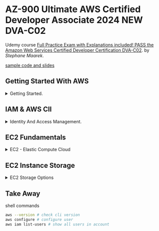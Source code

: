 <!--
// cSpell:ignore Udemy boto xlarge
-->

<link rel="stylesheet" type="text/css" href="../markdown-style.css"> 

# AZ-900 Ultimate AWS Certified Developer Associate 2024 NEW DVA-C02

Udemy course [Full Practice Exam with Explanations included! PASS the Amazon Web Services Certified Developer Certification DVA-C02](https://www.udemy.com/course//aws-certified-developer-associate-dva-c01/). by _Stephane Maarek_.


[sample code and slides](https://courses.datacumulus.com/downloads/certified-developer-k92/)

## Getting Started With AWS
<details>
<summary>
Getting Started.
</summary>

Started as an internal service in 2002, then went public over the tears, offering more services and at more locations. used by many leading companies. allows to build sophisticated and scalable applications, it can be used in many ways, some are general for data centers, and some are unique to the cloud.

### Regions and Availability Zones

[The aws infrastructure](https://infrastructure.aws/)

- AWS Regions
- AWS Avalability Zones
- AWS Data Centers
- AWS Edge Locations/ Points of Presence

regions have a name, it's a cluster of data centers in a geographical region. most aws services are region-scoped. we choose a region based on several factors:

- Compliance with data governance and legal requirements
- Proximity to customer for reduced latency
- Available services - not all new features are suppoerte in all regions
- Pricing varies region to region

Regions are divide into Availability zones, usuall 3 zones in a reason. each AZ is one or more data-centers, AZ are separated from one another, so they shouldn't go down if there is power outage. they are linked between them with high speed connection.

Edge locations are points of presence that help with getting lower latency and content caching.

### Tour of the Console and Services

global scoped services:
- IAM
- Route53 (DNS)
- CloudFront (content Delivery network)
- WAF (web application firewall)

Most AWS services are region-scoped.

In the web console, we can choose the region. we usually work with a region that is close to us. but we can choose any region we want. if we choose a global service, then our selected region shows "global".\
In the main page we see the recently used services, and some other stuff. we can navigate services by category or by lexical order, or search them directly in the search bar.

AWS is constantly changing the layout, so some services look different than what is shown in the course.

### Budget Setup

Setting an alarm to avoid spending, we go to the billing and cost management service (as a root user) and allow our administration users to see their billing pages.

in our other accounts, we can now see charges by services and regions. this shows us what we are paying for. it's good to look at this every month to see that we don't forget anything. we can also look at the "free-tier" dashboard and check if we are going overboard and using more than what the free-tier limit is.

we can also set up an alarm that uses the pre-built "Zero-Spent budget", which will alarm us if we spend even a single cent.  we can also set a monthly budget alarm and be alerted when get close to the threshold.

</details>

## IAM & AWS ClI
<details>
<summary>
Identity And Access Management.
</summary>

This a global service.

when we create a AWS account, we create a root account, we should never share this account, and limit how much we use it. this is the strongest, unlimited user. we should create an administrator user for our management tasks, and create users for our people who might need to use our AWS account.

### Users and Groups

users are people within the organization, which could be grouped. groups only contain users, they can't be nested inside each other. user don't have to belong to a group, and they can belong to multiple groups.

we create users and groups to handle permissions. permissions are stored in IAM policies, json documents that specify what the user can and can't do, and on which services. we don't give more permission than needed, we follow the "least privilege principle".

to create a user, we go to the <cloud>IAM</cloud> dashboard and click <kbd>Create user</kbd>. we will start by creating an admin user to use instead of the root user. we choose the user name and select that it can use the web console. for now we create the IAM user in the old way, but we can also create a user in the identity center. we write our password, create a group "admins" with the administrator policy. we can add tags if we wish (most resources can be tagged).

users can have policies attached directly or through groups.

an account can have an alias, which makes signing into the console easier, this account alias must be globally unique (across all aws account in the world).

### Policies

as stated before, IAM policies manage permission to aws resources.

if we attach a policy to a group, then all member of the group get those permissions. a user can get policies from multiple groups.

the structure is a json file with statements, each statements has
- "Sid" - optional identifier
- "Effect" - "allow" or "deny"
- "Principal" - account/user/role/service to which this policy applies to
- "Action" - what can be done
- "Resources" - on which resources the actions are applied
- "condition" - when this policy is in effect. also optional

we can play with users and remove the admin user from the administrator group, and then that user won't even be able to see it's own permission. we can assign a different policy such as IAMReadOnlyAccess and control what that user can do.

### Multifactor Authentication



in IAM, we can create a password policy, and enforce certain standards on the passwords. we can also require users to change the password after some time(password expiration), and prevent password re-use.

but another mechanism is the MFA (Multi Factor Authentication), this combines the password with another layers, such as a device (phone application).

- virtual MFA device (authenticator application)
- Universal 2nd Factor security key (U2F) - physical device
- Hardware key MFA device - can be provided by a third part

in a demo, we define the password policy, either use the default or customize them.

for the root account, we can set the MFA, we follow the wizard and connect the device we want. now when we want to log-in into the root user, we have to provide the authentication from the device.

### Accessing AWS - Access Keys, CLI, SDK
we can access AWS in different ways:

- AWS management Console (website) - password and MFA
- AWS Command Line Interace - protected by access keys
- AWS Software Developer Kit - for code, uses access keys

Access Keys are secret, just like passwords, and they need to be protected, never share them.

The CLI is the command line interface, for use in text based terminals. the cli commands usuall y look like `aws <service> <command>`. the SDK is langauge specific API (library) that we use in our applications to communicate with AWS services. for this course, we will occasionally use the python sdk, called "boto".

we can install the AWS CLI on our windows machine, we follow the wizard and use the MSI installer. we upgrade the version by downloading the most recent installer. for Mac, we download the ".pkg" installer, for Linux we download the file using `curl`, unzip it and run the install script.

if we want to connect to our cloud, we need access keys, we get the by creating access keys from our users. (there are better ways, but this is also important).

with these keys, we can configure our CLI profile, and start playing with it. the access keys use the same permissions as the console user.

There is an easy alternative for using access keys, we can use CloudShell instead. this is a built-in terminal that has aws installed by default, and uses the same permissions as the user that's logged in. the environment is persistent so we can keep some scripts there if we wish, and download/upload files to it.

### Roles

Roles are like users, they also have permissions and policies, but we give them to aws services (resources), such EC2 machines. we give them roles to control what they can do.

when we create roles, we usually use the **AWS service role**, and then we choose the service we want to attach the role on (which controls the "principal" section), and then we select what the role can do. we eventually can assign the role to instaces (such as EC2 machine), which will be done later.

### Security Tools

IAM credentials report - account-level report, last access, password rotation, etc...

Access Advisor - user level, see what the user can do and what permission they have and don't use.

We can do both in the IAM console.

best practices:

> - Don’t use the root account except for AWS account setup
> - One physical user = One AWS user
> - Assign users to groups and assign permissions to groups
> - Create a strong password policy
> - Use and enforce the use of Multi Factor Authentication (MFA)
> - Create and use Roles for giving permissions to AWS services
> - Use Access Keys for Programmatic Access (CLI / SDK)
> - Audit permissions of your account using IAM Credentials Report & IAM Access Advisor
> - Never share IAM users & Access Keys

Shared Responsibility model - separate what the vendor is responsible to and what the user (you) is responsible to in terms of security. this changes for each service, so for IAM service, there are things that the user must do to secure the account.

> AWS: 
>
> - Infrastructure (global network security)
> - Configuration and vulnerability analysis
> - Compliance validation
> 
> You:
> 
> - Users, Groups, Roles, Policies Management and monitoring
> - Enable MFA on all accounts
> - Rotate all your keys often
> - Use IAM tools to apply appropriate permissions
> - Analyze access patterns &
review permissions 

### Summary

AM Section – Summary
> - Users: mapped to a physical user, has a password for AWS Console
> - Groups: contains users only
> - Policies: JSON document that outlines permissions for users or groups
> - Roles: for EC2 instances or AWS services
> - Security: MFA + Password Policy
> - AWS CLI: manage your AWS services using the command-line
> - AWS SDK: manage your AWS services using a programming language
> - Access Keys: access AWS using the CLI or SDK
> - Audit: IAM Credential Reports & IAM Access Adviso

</details>

## EC2 Fundamentals
<details>
<summary>
EC2 - Elastic Compute Cloud
</summary>

IAAS - Infrastructure as a Service

> - Renting virtual machines (EC2)
> - Storing data on virtual drives (EBS)
> - Distributing load across machines (ELB)
> - Scaling the services using an auto-scaling group (ASG)

the basic compute service, a virtual machine running on the cloud.

### EC2 Basics

when we create an EC2 instance, we choose the configuration.

- Operating System - linux, windows, Max
- Compute - Cpu Cores
- Random Access Memory
- Storage
  - hardware attached (EC2 Instance Store)
  - network attached (Elastic Block System, Elastic File System)
- Networking - speed, public IP address
- Firewall rules - Security Groups
- Bootstrap script - EC2 User Data

the user script controls what the machine does on startup, it's a way to automate boot tasks, such as installing updates, software, downliding and starting programs. all of this is done with the machine root user.

there are many instances types, they have names such as "t2.micro", "m5.large" and all kinds of others, each instance type has different configuration, which should fit different use cases.

the "t2.micro" is part of the free-tier, and that's what we use.

we will create the first EC2 machine from the web console, it will be a web server, and we will give it a user data script.

in the EC2 service, we select <kbd>Launch Instance</kbd>, we give the instance a name and tags, we choose the base image, and select the Amazon Linux AMI for now. we could create our own AMI if we need. we select the instance type that is free-tier eligible.\
We next create a key-pair to connect to the ec2 machine, so we need to create one. we use the RSA type and choose the ".pem" option for mac, linux and windows 10 and above, ".ppk" is for Putty in older windows machines.\
We modify the network settings, and give us a public ip, we want to have network access in SSH from anywhere, and HTTP access form anywhere.\
We move to storage option, and configure the root volume storage (nothing to do here). we keep the rest of the option as default, and in the user script option, we paste a script that start an httpd server.

```sh
#!/bin/bash
# Use this for your user data (script from top to bottom)
# install httpd (Linux 2 version)
yum update -y
yum install -y httpd
systemctl start httpd
systemctl enable httpd
echo "<h1>Hello World from $(hostname -f)</h1>" > /var/www/html/index.html
```

we can launch the instance now, and when it's done, we have a running instance. we  see some details about the instance. we use the public ip address to navigate to our machine in the browser (we might need to specify the http protocol, depending on the browser).

we can stop the instance as we want, this reduces the cost (we still pay for storage) and we can start it again afterwards. to delete it complexly we select <kbd>terminate</kbd>. every time we start the instace, it changes the public ip, but not the private ip address.

### Instance Types

there are many [instance types](https://aws.amazon.com/ec2/instance-types/) we can choose from:


the format is something like "m5.2xlarge". the first letter is the instance class, the number is the generation (higher is more recent), and the word after the dot defines the size within the instance class (compute power - cpu and memory).

we usually use the general purpose instances, such as "t2.micro", there are also machine that are compute-optimized (media transcoding, processing workload, high performance computing), memory-optimized with a lot of RAM (databases, real time processing of big data), there are also Storage-optimized instances.

### Security Groups

Security Groups are firewalls around our instances. they control how traffic is allowed into and out of the instances. Security groups only have "allow" rules, which are defined by ip ranges, or by referencing other security groups. a security group is stateful - if an inbound traffic is allowed, then so is the response.

Rules are defined by protocol (TCP, UDP), type(SSH, HTTP, HTTPS), port range and source.

> - Can be attached to multiple instances
> - Locked down to a region / VPC combination
> - Does live "outside” the EC2 – if traffic is blocked the EC2 instance won’t see it
> - It’s good to maintain one separate security group for SSH access
> - If your application is not accessible (time out), then it’s a security group issue
> - If your application gives a "connection refused" error, then it’s an application error or it’s not launched
> - All inbound traffic is blocked by default
> - All outbound traffic is authorized by default

we can allow security groups to reference one another, which means we don't need to look up the ips when we want to connect them.

| Port | Use                                  | Note                           |
| ---- | ------------------------------------ | ------------------------------ |
| 21   | FTP (File Transfer Protocol)         | upload files into a file share |
| 22   | SSH (Secure Shell)                   | log into a Linux instance      |
| 22   | SFTP (Secure File Transfer Protocol) | upload files using SSH         |
| 80   | HTTP                                 | access unsecured websites      |
| 443  | HTTPS                                | access secured websites        |
| 3389 | RDP (Remote Desktop Protocol)        | log into a Windows instance    |

if we want to look into a security group, we can get to it from the EC2 instance, or by looking at them directly. security groups have inbound and outbound rules, if we try to connect to an EC2 and we see a timeout, that means the security group doesn't allow us to access it.

### SSH Access and Instance Connect
Connecting to the server. SSH stands for Secure Shell. we use SSH for Mac, Linux and Windows (version 10 and more), older windows machine can use Putty. all operating systems can use EC2 instane connect, but the AMI needs to have this enabled.

SSH gives your terminal access and control into the remote machine. the ".pem" file should not have space in the name.

linux:

```sh
chmod 0400 "key.pem" # change permissions
ssh ec2-user@public.ip.address -i "key.pem"
whoami # check that we are in the ec2 machine
```

windows (older version), by using the Putty application. it has Putty client and PuttyGen. we can create a ppk file from the pem file we downloaded. we follow the wizard and create a profile and reference the ppk file we created.

in windows (version 10 and above), we can use the ssh command directly. if we get a permission issue, we need to change permission and change the owner of the file to user that runs it, we also remove the system and administrator permissions, and remove inheritance.

```ps
ssh -i "key.pem" ec2-user@public.ip.address
```

The EC2 instance connect is an alternative to SSH, it's a browser based shell that saves us the trouble of managing keys. we still need to open port 22 for it to work.

the ami we use has the aws cli tool installed by default, so we can run commands directly from it. however, it doesn't have the profile configured. we could run `aws configure`, but that means the credentails get stored there, and that's bad. instead, we can add an IAM role and attach it to the instance, and then we could run aws cli commands, without compromising security.

### Purchasing Options

other way

> - On-Demand Instances – short workload, predictable pricing, pay by second
> - Reserved (1 & 3 years)
>   - Reserved Instances – long workloads
>   - Convertible Reserved Instances – long workloads with flexible instances
> - Savings Plans (1 & 3 years) – commitment to an amount of usage, long workload
> - Spot Instances – short workloads, cheap, can lose instances (less reliable)
> - Dedicated Hosts – **book an entire physical server**, control instance placement
> - Dedicated Instances – **no other customers will share your hardware**
> - Capacity Reservations – reserve capacity in a specific AZ for any duration

the basic type is "on-demand", it's what we usually use, it has no up-front costs, but is costly.

reserved instances allow us to reserve a specific instance type (at a specific region), and pay less for it. it has up-front costs, and it is suitable for steady-rate workloads.

Savings Plans allow us to get discount on usage, we commit to a certain threshold (pattern of usage) and get a discount on it. it is linked to an instance family and region, but flexible for instance size. going beyond the savings plan uses the on-demand pricing.

Spot instances are good for workload that is resilient for failure, and that we can start and stop at any time.

Dedicated hosts means you get a physical server, it's used for regulatory purpose or for licensing issues.

(dedicated instances and capacity reserves)

an analogy to hotel

> - On demand: coming and staying in resort whenever we like, we pay the full price
> - Reserved: like planning ahead and if we plan to stay for a long time, we may get a good discount.
> - Savings Plans: pay a certain amount per hour for certain period and stay in any room type (e.g., King, Suite, Sea View)
> - Spot instances: the hotel allows people to bid for the empty rooms and the highest bidder keeps the rooms. You can get kicked out at any time
> - Dedicated Hosts: We book an entire building of the resort
> - Capacity Reservations: you book a room for a period with full price even you don’t stay in it


</details>
 
## EC2 Instance Storage
<details>
<summary>
EC2 Storage Options
</summary>

EBS - Elastic Block Storage
EFS - Elastic File System

### EBS
Elastic Block Storage, a network drive that is attached to our machine, it persists even if the machine terminated. most EBS volume can be attached to only one machine (unless using EBS multi attached), and they are bound to a specific avalability zone (we can move them across using snapshots).

Since it's a network drive, it has a bit of latency. but they can also be detached and re-attached to other instances. they have provisioned capacity (size, IOPS). an EC2 machine can have several volumes attached to it. if we create an EBS through the EC2 machine creation, we can mark it as "delete on termination", this is the default for the root EBS volume, but not for the others.

if we create an EBS volume, we must define the Availability zone (not the region). we define the disk type (gp2 for ssd, hdd for hard disk device), the throughput (I/O operations per second - IOPS). if we have snapshot, we can create a volume directly from that snapshot, this is done for backups, or for copying volumes between availability zones and regions.

when creating a snapshot, it's recommended to detach it from the machine, but it's not required.

- ebs snapshot achieve - save on costs
- recycle bin - protect from accidental delete
- fast snapshot restore - force full initialization of snapshot to have no latency.

when we create a snapshot, we can give it tags and set encryption. we then can copy it to other regions (and encrypt in the process). snapshots are used for creating EBS volumes, the recycle bin has retention rules to protect snapshots from being deleted.

### AMI
Amazon Machine Image - AMI, they are customizations of an EC2 instance. it has additional software, configuration, monitoring right out of the box, which saves time on configuration and booting.

AMI are built for a specific region, but can be copied across them. so far we have been using the public AMI that AWS provided, but we can use our own AMI, or use one from the AWS marketplace.

to create an AMI, we first create and EC2 machine, stop it, and create the AMI image. this ami will show up under the "my AMI" tab.

EBS volumes come in various types:

- gp2/gp3 - general purpose ssd, balance price and performance
- io1/io2 block expres - high performance ssd for mission critical (low latency, high-throughput)
- st1 - low cost hdd, frequently accessed, throughput-intensive
- sc1 - lowest cost hdd, less frequently accessed workloads

only ssd volumes can be used as root volumes. that means gp2, gp3, io1, io2.

volumes are defined by size, iops and throughput.

if we have intensive workloads (databases), we can use io1/io2 volumes, which give better performance. and they also support multi-attach.

hard disk drives can't be root volumes, but have lower costs.

multi attach means that multiple ec2 machines (up to 16) can attach to the same EBS volume (io1, io2) in the same avalability zone. each machine has full read and write permissions, the application must manage the concurrent write operations, and the file system must be cluster aware.

### EC2 Instance Store

EBS volumes are network storage, but if we want something with higher performance, we can use storage that is directly attached to it. this gives us better speed, but it goes away when the machine is stopped (not even terminated), this is good for workloads that need cache/scratch data/memory buffer. instance store have much higher throughput than EBS, even IOPS optimized.

### EFS

### Summary

</details>

## Take Away

shell commands

```sh
aws --version # check cli version
aws configure # configure user
aws iam list-users # show all users in account
```